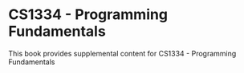 CS1334 - Programming Fundamentals
==================================

This book provides supplemental content for CS1334 - Programming Fundamentals



